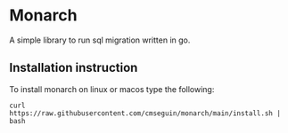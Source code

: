 Monarch
=======
A simple library to run sql migration written in go.

## Installation instruction
To install monarch on linux or macos type the following:

```
curl https://raw.githubusercontent.com/cmseguin/monarch/main/install.sh | bash
```